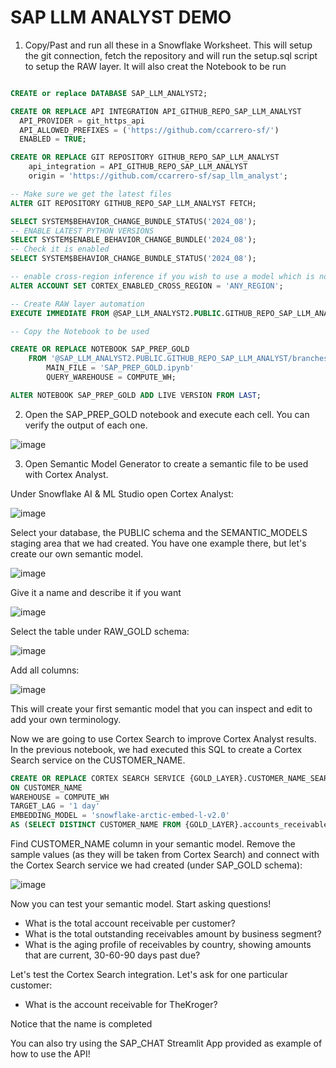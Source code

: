 # SAP LLM ANALYST DEMO

1. Copy/Past and run all these in a Snowflake Worksheet. This will setup the git connection, fetch the repository
and will run the setup.sql script to setup the RAW layer. It will also creat the Notebook to be run

```sql

CREATE or replace DATABASE SAP_LLM_ANALYST2;

CREATE OR REPLACE API INTEGRATION API_GITHUB_REPO_SAP_LLM_ANALYST
  API_PROVIDER = git_https_api
  API_ALLOWED_PREFIXES = ('https://github.com/ccarrero-sf/')
  ENABLED = TRUE;

CREATE OR REPLACE GIT REPOSITORY GITHUB_REPO_SAP_LLM_ANALYST
    api_integration = API_GITHUB_REPO_SAP_LLM_ANALYST
    origin = 'https://github.com/ccarrero-sf/sap_llm_analyst';

-- Make sure we get the latest files
ALTER GIT REPOSITORY GITHUB_REPO_SAP_LLM_ANALYST FETCH;

SELECT SYSTEM$BEHAVIOR_CHANGE_BUNDLE_STATUS('2024_08');
-- ENABLE LATEST PYTHON VERSIONS
SELECT SYSTEM$ENABLE_BEHAVIOR_CHANGE_BUNDLE('2024_08');
-- Check it is enabled
SELECT SYSTEM$BEHAVIOR_CHANGE_BUNDLE_STATUS('2024_08');

-- enable cross-region inference if you wish to use a model which is not available in your region
ALTER ACCOUNT SET CORTEX_ENABLED_CROSS_REGION = 'ANY_REGION';

-- Create RAW layer automation
EXECUTE IMMEDIATE FROM @SAP_LLM_ANALYST2.PUBLIC.GITHUB_REPO_SAP_LLM_ANALYST/branches/main/setup.sql;

-- Copy the Notebook to be used

CREATE OR REPLACE NOTEBOOK SAP_PREP_GOLD
    FROM '@SAP_LLM_ANALYST2.PUBLIC.GITHUB_REPO_SAP_LLM_ANALYST/branches/main/' 
        MAIN_FILE = 'SAP_PREP_GOLD.ipynb' 
        QUERY_WAREHOUSE = COMPUTE_WH;

ALTER NOTEBOOK SAP_PREP_GOLD ADD LIVE VERSION FROM LAST;

```

2. Open the SAP_PREP_GOLD notebook and execute each cell. You can verify the output of each one.

![image](img/img_notebook.png)


3. Open Semantic Model Generator to create a semantic file to be used with Cortex Analyst.

Under Snowflake AI & ML Studio open Cortex Analyst:

![image](img/img0.png)

Select your database, the PUBLIC schema and the SEMANTIC_MODELS staging area that we had created. You have one example there, but let's create our own semantic model.

![image](img/img1.png)

Give it a name and describe it if you want

![image](img/img2.png)

Select the table under RAW_GOLD schema:

![image](img/img3.png)

Add all columns:

![image](img/img4.png)

This will create your first semantic model that you can inspect and edit to add your own terminology.

Now we are going to use Cortex Search to improve Cortex Analyst results. In the previous notebook, we had executed this SQL to create a Cortex Search service on the CUSTOMER_NAME. 

```sql
CREATE OR REPLACE CORTEX SEARCH SERVICE {GOLD_LAYER}.CUSTOMER_NAME_SEARCH 
ON CUSTOMER_NAME 
WAREHOUSE = COMPUTE_WH  
TARGET_LAG = '1 day' 
EMBEDDING_MODEL = 'snowflake-arctic-embed-l-v2.0' 
AS (SELECT DISTINCT CUSTOMER_NAME FROM {GOLD_LAYER}.accounts_receivable_mart);
```

Find CUSTOMER_NAME column in your semantic model. Remove the sample values (as they will be taken from Cortex Search) and connect with the Cortex Search service we had created (under SAP_GOLD schema):

![image](img/img5.png)

Now you can test your semantic model. Start asking questions!

- What is the total account receivable per customer?
- What is the total outstanding receivables amount by business segment?
- What is the aging profile of receivables by country, showing amounts that are current, 30-60-90 days past due?

Let's test the Cortex Search integration. Let's ask for one particular customer:

- What is the account receivable for TheKroger?

Notice that the name is completed

You can also try using the SAP_CHAT Streamlit App provided as example of how to use the API! 